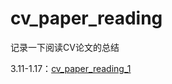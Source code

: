 # cv_paper_reading
记录一下阅读CV论文的总结

3.11-1.17：[cv_paper_reading_1](https://github.com/ucasmjc/cv_paper_reading/blob/main/cv_paper_reading_1.md)